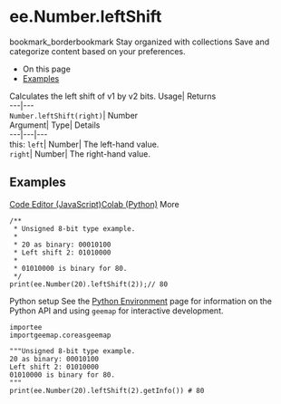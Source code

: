  
#  ee.Number.leftShift 
bookmark_borderbookmark Stay organized with collections  Save and categorize content based on your preferences.
  * On this page
  * [Examples](https://developers.google.com/earth-engine/apidocs/ee-number-leftshift#examples)


Calculates the left shift of v1 by v2 bits. 
Usage| Returns  
---|---  
`Number.leftShift(right)`| Number  
Argument| Type| Details  
---|---|---  
this: `left`| Number| The left-hand value.  
`right`| Number| The right-hand value.  
## Examples
[Code Editor (JavaScript)](https://developers.google.com/earth-engine/apidocs/ee-number-leftshift#code-editor-javascript-sample)[Colab (Python)](https://developers.google.com/earth-engine/apidocs/ee-number-leftshift#colab-python-sample) More
```
/**
 * Unsigned 8-bit type example.
 *
 * 20 as binary: 00010100
 * Left shift 2: 01010000
 *
 * 01010000 is binary for 80.
 */
print(ee.Number(20).leftShift(2));// 80
```
Python setup
See the [ Python Environment](https://developers.google.com/earth-engine/guides/python_install) page for information on the Python API and using `geemap` for interactive development.
```
importee
importgeemap.coreasgeemap
```
```
"""Unsigned 8-bit type example.
20 as binary: 00010100
Left shift 2: 01010000
01010000 is binary for 80.
"""
print(ee.Number(20).leftShift(2).getInfo()) # 80
```

